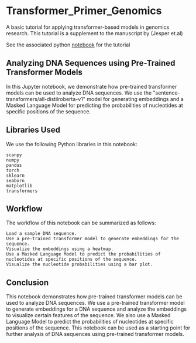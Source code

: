 # Transformer_Primer_Genomics
 A basic tutorial for applying transformer-based models in genomics research.
This tutorial is a supplement to the manuscript by (Jesper et.al)

See the associated python [notebook](https://raw.githubusercontent.com/sumeer1/Transformer_Primer_Genomics/main/Transformer_Primer_Genomics.ipynb) for the tutorial

Analyzing DNA Sequences using Pre-Trained Transformer Models
----------------------------------------------------------------

In this Jupyter notebook, we demonstrate how pre-trained transformer models can be used to analyze DNA sequences. We use the "sentence-transformers/all-distilroberta-v1" model for generating embeddings and a Masked Language Model for predicting the probabilities of nucleotides at specific positions of the sequence.

Libraries Used
-------------------

We use the following Python libraries in this notebook:

    scanpy
    numpy
    pandas
    torch
    sklearn
    seaborn
    matplotlib
    transformers

Workflow
------------

The workflow of this notebook can be summarized as follows:

    Load a sample DNA sequence.
    Use a pre-trained transformer model to generate embeddings for the sequence.
    Visualize the embeddings using a heatmap.
    Use a Masked Language Model to predict the probabilities of nucleotides at specific positions of the sequence.
    Visualize the nucleotide probabilities using a bar plot.



Conclusion
--------------------

This notebook demonstrates how pre-trained transformer models can be used to analyze DNA sequences. We use a pre-trained transformer model to generate embeddings for a DNA sequence and analyze the embeddings to visualize certain features of the sequence. We also use a Masked Language Model to predict the probabilities of nucleotides at specific positions of the sequence. This notebook can be used as a starting point for further analysis of DNA sequences using pre-trained transformer models.
